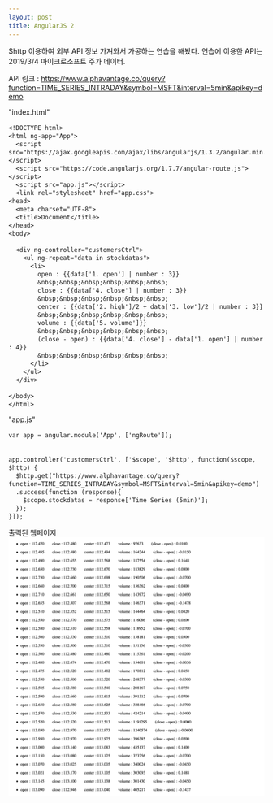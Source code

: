 ```yaml
---
layout: post
title: AngularJS 2
---
```



$http 이용하여 외부 API 정보 가져와서 가공하는 연습을 해봤다.
연습에 이용한 API는 2019/3/4 마이크로소프트 주가 데이터.


API 링크 : https://www.alphavantage.co/query?function=TIME_SERIES_INTRADAY&symbol=MSFT&interval=5min&apikey=demo





"index.html"
```
<!DOCTYPE html>
<html ng-app="App">
  <script src="https://ajax.googleapis.com/ajax/libs/angularjs/1.3.2/angular.min.js"></script>
  <script src="https://code.angularjs.org/1.7.7/angular-route.js"></script>
  <script src="app.js"></script>
  <link rel="stylesheet" href="app.css">
<head>
  <meta charset="UTF-8">
  <title>Document</title>
</head>
<body>

  <div ng-controller="customersCtrl">
    <ul ng-repeat="data in stockdatas">
      <li>
        open : {{data['1. open'] | number : 3}}
        &nbsp;&nbsp;&nbsp;&nbsp;&nbsp;&nbsp;
        close : {{data['4. close'] | number : 3}}
        &nbsp;&nbsp;&nbsp;&nbsp;&nbsp;&nbsp;
        center : {{data['2. high']/2 + data['3. low']/2 | number : 3}}
        &nbsp;&nbsp;&nbsp;&nbsp;&nbsp;&nbsp;
        volume : {{data['5. volume']}}
        &nbsp;&nbsp;&nbsp;&nbsp;&nbsp;&nbsp;
        (close - open) : {{data['4. close'] - data['1. open'] | number : 4}}
        &nbsp;&nbsp;&nbsp;&nbsp;&nbsp;&nbsp;
      </li>
    </ul>
  </div>

</body>
</html>
```




"app.js"
```
var app = angular.module('App', ['ngRoute']);


app.controller('customersCtrl', ['$scope', '$http', function($scope, $http) {
  $http.get("https://www.alphavantage.co/query?function=TIME_SERIES_INTRADAY&symbol=MSFT&interval=5min&apikey=demo")
  .success(function (response){
    $scope.stockdatas = response['Time Series (5min)'];
  });
}]);
```




출력된 웹페이지
<img src="../images/stock.png"  />